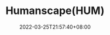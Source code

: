 ﻿---
weight: 
title: "Humanscape(HUM)"
description: ""
date: 2022-03-25T21:57:40+08:00
lastmod: 2022-03-25T16:45:40+08:00
draft: false
authors: ["Metabd"]
featuredImage: "humanscapehum.webp"
link: ""
tags: ["Êý×Ö´ú±Ò","Humanscape(HUM)"]
categories: ["navigation"]
navigation: ["Êý×Ö´ú±Ò"]
lightgallery: true
toc: true
pinned: false
recommend: false
recommend1: false
---

